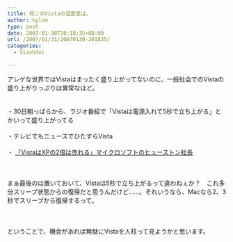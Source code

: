 ```yaml
---
title: 何このVistaの温度差は。
author: hylom
type: post
date: 2007-01-30T20:18:35+00:00
url: /2007/01/31/20070130-201835/
categories:
  - Slashdot

---
```

アレゲな世界ではVistaはまったく盛り上がってないのに、一般社会でのVistaの盛り上がりっぷりは異常なほど。  
</br>   
・30日朝っぱらから、ラジオ番組で「Vistaは電源入れて5秒で立ち上がる」とかいって盛り上がってる</br>   
・テレビでもニュースでひたすらVista</br>   
・   [「VistaはXPの2倍は売れる」マイクロソフトのヒューストン社長][1] </br>  
</br>   
まぁ最後のは置いておいて、Vistaは5秒で立ち上がるって違わねぇか？　これ多分スリープ状態からの復帰だと思うんだけど……。それいうなら、Macなら2、3秒でスリープから復帰するって。</br>  
</br>   
ということで、機会があれば無駄にVistaを人柱って見ようかと思います。</br>  
</br>

 [1]: http://internet.watch.impress.co.jp/cda/news/2007/01/30/14631.html